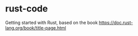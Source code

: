 # rust-code

Getting started with Rust, based on the book https://doc.rust-lang.org/book/title-page.html
